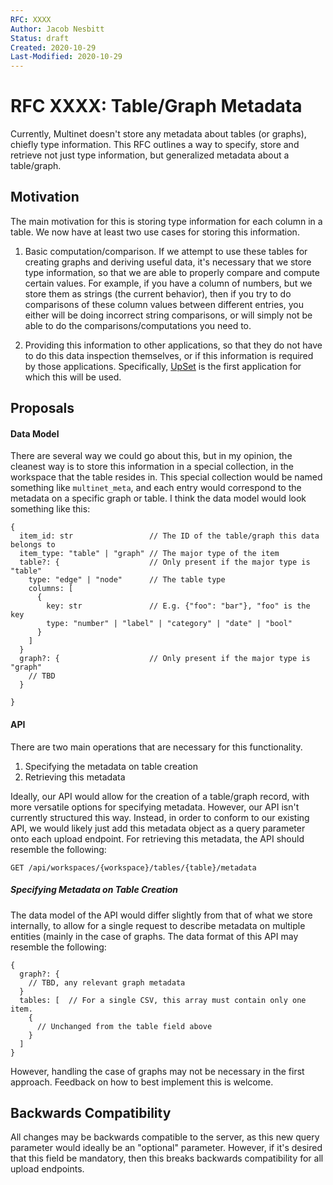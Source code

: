 ```yaml
---
RFC: XXXX
Author: Jacob Nesbitt
Status: draft
Created: 2020-10-29
Last-Modified: 2020-10-29
---
```


# RFC XXXX: Table/Graph Metadata

Currently, Multinet doesn't store any metadata about tables (or graphs), chiefly type information. This RFC outlines a way to specify, store and retrieve not just type information, but generalized metadata about a table/graph.

## Motivation

The main motivation for this is storing type information for each column in a table. We now have at least two use cases for storing this information.

1. Basic computation/comparison. If we attempt to use these tables for creating graphs and deriving useful data, it's necessary that we store type information, so that we are able to properly compare and compute certain values. For example, if you have a column of numbers, but we store them as strings (the current behavior), then if you try to do comparisons of these column values between different entries, you either will be doing incorrect string comparisons, or will simply not be able to do the comparisons/computations you need to.

2. Providing this information to other applications, so that they do not have to do this data inspection themselves, or if this information is required by those applications. Specifically, [UpSet](https://github.com/VCG/upset) is the first application for which this will be used.

## Proposals

#### Data Model
There are several way we could go about this, but in my opinion, the cleanest way is to store this information in a special collection, in the workspace that the table resides in. This special collection would be named something like `multinet_meta`, and each entry would correspond to the metadata on a specific graph or table. I think the data model would look something like this:


```
{
  item_id: str                 // The ID of the table/graph this data belongs to
  item_type: "table" | "graph" // The major type of the item
  table?: {                    // Only present if the major type is "table"
    type: "edge" | "node"      // The table type
    columns: [
      {
        key: str               // E.g. {"foo": "bar"}, "foo" is the key
        type: "number" | "label" | "category" | "date" | "bool"
      }
    ]
  }
  graph?: {                    // Only present if the major type is "graph"
    // TBD
  }

}
```

#### API
There are two main operations that are necessary for this functionality.

1. Specifying the metadata on table creation
2. Retrieving this metadata

Ideally, our API would allow for the creation of a table/graph record, with more versatile options for specifying metadata. However, our API isn't currently structured this way. Instead, in order to conform to our existing API, we would likely just add this metadata object as a query parameter onto each upload endpoint. For retrieving this metadata, the API should resemble the following:

```
GET /api/workspaces/{workspace}/tables/{table}/metadata
```

##### Specifying Metadata on Table Creation

The data model of the API would differ slightly from that of what we store internally, to allow for a single request to describe metadata on multiple entities (mainly in the case of graphs. The data format of this API may resemble the following:

```
{
  graph?: {
    // TBD, any relevant graph metadata
  }
  tables: [  // For a single CSV, this array must contain only one item.
    {
      // Unchanged from the table field above
    }
  ]
}
```

However, handling the case of graphs may not be necessary in the first approach. Feedback on how to best implement this is welcome.

## Backwards Compatibility

All changes may be backwards compatible to the server, as this new query parameter would ideally be an "optional" parameter. However, if it's desired that this field be mandatory, then this breaks backwards compatibility for all upload endpoints.
